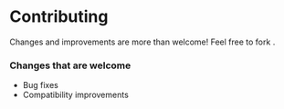 # Contributing

Changes and improvements are more than welcome! Feel free to fork .

### Changes that are welcome

- Bug fixes
- Compatibility improvements
